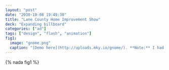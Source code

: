 ```yaml
---
layout: "post"
date: "2010-10-08 19:49:30"
title: "Lane County Home Improvement Show"
deck: "Expanding billboard"
categories: ["ad"]
tags: ["design", "flash", "animation"]
fig1:
  image: "gnome.png"
  caption: "[Demo here](http://uploads.mky.io/gnome/). **Note:** I had _very little_ time to build this ad."
---
```


{% nada fig1 %}
